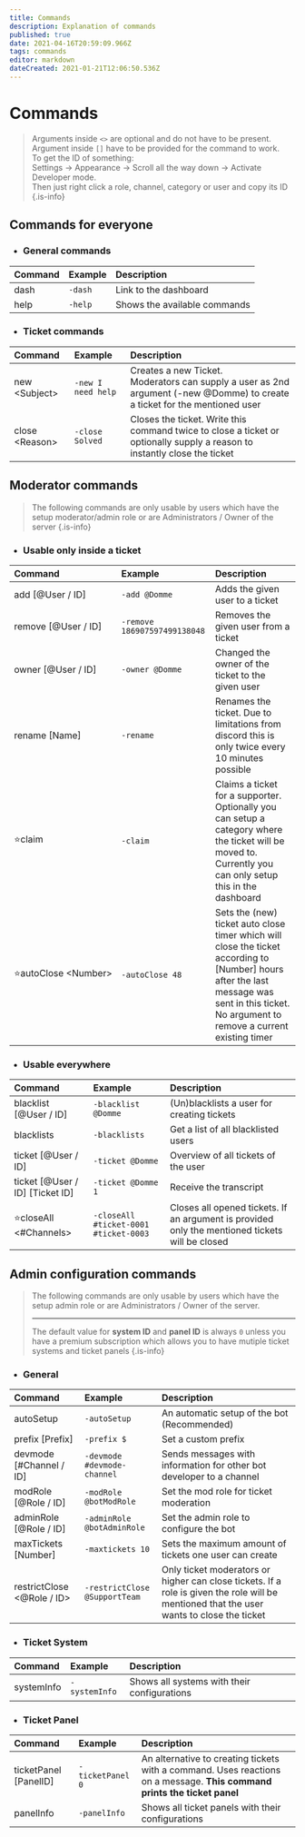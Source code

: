 ```yaml
---
title: Commands
description: Explanation of commands
published: true
date: 2021-04-16T20:59:09.966Z
tags: commands
editor: markdown
dateCreated: 2021-01-21T12:06:50.536Z
---
```


# Commands
> Arguments inside `<>` are optional and do not have to be present.
Argument inside `[]` have to be provided for the command to work.<br>
To get the ID of something:<br>Settings -> Appearance -> Scroll all the way down -> Activate Developer mode. <br>Then just right click a role, channel, category or user and copy its ID
{.is-info}

## Commands for everyone
- ### General commands
|       Command        	|    Example	| Description 									|
|:-------------------   |:--------- 	|:-----------			  						|
| dash						    	| `-dash` 	 	| Link to the dashboard        	|
| help    							| `-help`    	| Shows the available commands  |

- ### Ticket commands
|       Command        	|    Example           	| Description 																																																														|	
|:-------------------  	|:------------------- 	|:--------------------------------------------------------------------------------------------------------------------------------------	|
| new	\<Subject>			  | `-new I need help` 		| Creates a new Ticket.<br>Moderators can supply a user as 2nd argument (-new @Domme) to create a ticket for the mentioned user    				|
| close \<Reason>     	| `-close Solved`    		| Closes the ticket. Write this command twice to close a ticket or optionally supply a reason to instantly close the ticket								|

## Moderator commands
> The following commands are only usable by users which have the setup moderator/admin role or are Administrators / Owner of the server
{.is-info}
- ### Usable only inside a ticket
|       Command        	|    Example                  	| Description 	|
|:-------------------  |:--------------------------- 	|:-----------	|
| <nobr>add [@User / ID]</nobr>   	  | `-add @Domme`               	| Adds the given user to a ticket            																																			|
| <nobr>remove [@User / ID]</nobr> 	| <nobr>`-remove 186907597499138048`</nobr> 	| Removes the given user from a ticket            																																|
| <nobr>owner [@User / ID]</nobr>  	| `-owner @Domme`             	| Changed the owner of the ticket to the given user         																									   	|
| <nobr>rename [Name]</nobr>       	| `-rename `        			  		| Renames the ticket. Due to limitations from discord this is only twice every 10 minutes possible            		|
|⭐claim               	| `-claim`     						    	| Claims a ticket for a supporter. Optionally you can setup a category where the ticket will be moved to. Currently you can only setup this in the dashboard            	|
|⭐<nobr>autoClose \<Number></nobr>  	| `-autoClose 48`						  	| Sets the (new) ticket auto close timer which will close the ticket according to [Number] hours after the last message was sent in this ticket. No argument to remove a current existing timer             	|

- ### Usable everywhere
|       Command         										|    Example                 					| Description 																																										|
|:----------------------------------------	|:---------------------------------- |:---------------------------------------------------------------------------------------------	  |
| blacklist [@User / ID] 										| `-blacklist @Domme`         				 	| (Un)blacklists a user for creating tickets        																				    	|
| blacklists          										  | `-blacklists`  												| Get a list of all blacklisted users          																										|
| ticket [@User / ID]    										| `-ticket @Domme`       	  			    	| Overview of all tickets of the user           																								 	|
| ticket [@User / ID] [Ticket ID]       	  | `-ticket @Domme 1` 										| Receive the transcript            																															|
|⭐closeAll <#Channels> 										  | `-closeAll #ticket-0001 #ticket-0003` | Closes all opened tickets. If an argument is provided only the mentioned tickets will be closed	|

## Admin configuration commands
> The following commands are only usable by users which have the setup admin role or are Administrators / Owner of the server.<hr>
The default value for **system ID** and **panel ID** is always `0` unless you have a premium subscription which allows you to have mutiple ticket systems and ticket panels
{.is-info}
- ### General
|       Command  							|    Example               	  	| Description 																																													            													|
|:--------------------------	|:---------------------------- |:-----------------------------------------------------------------------------------------------------------------------------------------	  |
| autoSetup										| `-autoSetup`         				 	| An automatic setup of the bot (Recommended)        																																										    	|
| prefix [Prefix]							| `-prefix $`       				 		| Set a custom prefix        																				    																																			|
| devmode [#Channel / ID]			| `-devmode #devmode-channel`   | Sends messages with information for other bot developer to a channel																																		    |
| modRole [@Role / ID]				| `-modRole @botModRole`       	|  Set the mod role for ticket moderation        																				  																									  |
| adminRole [@Role / ID]			| `-adminRole @botAdminRole`   	| Set the admin role to configure the bot        																				  																									  |
| maxTickets [Number]					| `-maxtickets 10`        			| Sets the maximum amount of tickets one user can create        																																					    |
| restrictClose \<@Role / ID>	| `-restrictClose @SupportTeam` | Only ticket moderators or higher can close tickets. If a role is given the role will be mentioned that the user wants to close the ticket   |

- ### Ticket System
|       Command  															|    Example                 									| Description																																						            					|
|:------------------------------------------	|:------------------------------------------- |:---------------------------------------------------------------------------------------------------------	  |
| systemInfo 																	| `-systemInfo`        												 	| Shows all systems with their configurations        																				    							|


- ### Ticket Panel
|       Command  														|    Example                 																								  	| Description																					            					|
|:-----------------------------------------	|:----------------------------------------------------------------------------- |:-----------------------------------------------------------------------	  |
| ticketPanel [PanelID] 										| `-ticketPanel 0`      																							 				 		| An alternative to creating tickets with a command. Uses reactions on a message. **This command prints the ticket panel**        																				    	|
| panelInfo																	| `-panelInfo`        																												 		| Shows all ticket panels with their configurations  	|